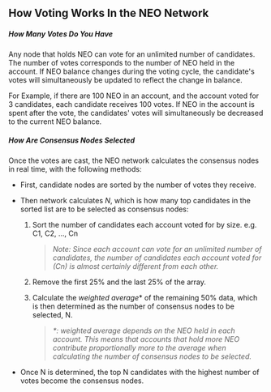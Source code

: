 ## How Voting Works In the NEO Network

  ##### How Many Votes Do You Have

  Any node that holds NEO can vote for an unlimited number of candidates. The number of votes corresponds to the number of NEO held in the account. If NEO balance changes during the voting cycle, the candidate's votes will simultaneously be updated to reflect the change in balance.  

  For Example, if there are 100 NEO in an account, and the account voted for 3 candidates, each candidate receives 100 votes. If NEO in the account is spent after the vote, the candidates' votes will simultaneously be decreased to the current NEO balance.

  ##### How Are Consensus Nodes Selected

  Once the votes are cast, the NEO network calculates the consensus nodes in real time, with the following methods: 

  - First, candidate nodes are sorted by the number of votes they receive. 

  - Then network calculates *N*, which is how many top candidates in the sorted list are to be selected as consensus nodes: 

    1. Sort the number of candidates each account voted for by size. e.g. C1, C2, ..., Cn

       > *Note: Since each account can vote for an unlimited number of candidates, the number of candidates each account voted for (Cn) is almost certainly different from each other.*

    2. Remove the first 25% and the last 25% of the array. 

    3. Calculate the *weighted average*\* of the remaining 50% data, which is then determined as the number of consensus nodes to be selected, N. 

       > *\*: weighted average depends on the NEO held in each account. This means that accounts that hold more NEO contribute proportionally more to the average when calculating the number of consensus nodes to be selected.* 

  - Once N is determined, the top N candidates with the highest number of votes become the consensus nodes. 

  ​
